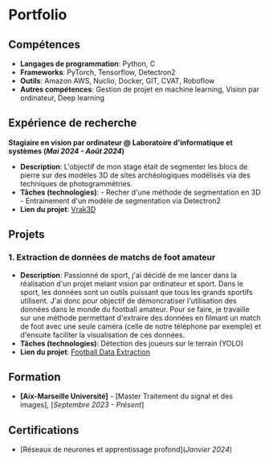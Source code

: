# **Portfolio**

## **Compétences**

- **Langages de programmation**: Python, C
- **Frameworks**: PyTorch, Tensorflow, Detectron2
- **Outils**: Amazon AWS, Nuclio, Docker, GIT, CVAT, Roboflow
- **Autres compétences**: Gestion de projet en machine learning, Vision par ordinateur, Deep learning

## **Expérience de recherche**

**Stagiaire en vision par ordinateur @ Laboratoire d'informatique et systèmes (_Mai 2024 - Août 2024_)**
- **Description**: L'objectif de mon stage était de segmenter les blocs de pierre sur des modèles 3D de sites archéologiques modélisés via des techniques de photogrammétries.
- **Tâches (technologies)**: - Recher d'une méthode de segmentation en 3D
                             - Entrainement d'un modèle de segmentation via Detectron2
- **Lien du projet**: [Vrak3D](https://github.com/JalilBNH/Vrak3D.git)


## **Projets**

### 1. Extraction de données de matchs de foot amateur
- **Description**: Passionné de sport, j'ai décidé de me lancer dans la réalisation d'un projet melant vision par ordinateur et sport.
  Dans le sport, les données sont un outils puissant que tous les grands sportifs utilisent. J'ai donc pour objectif de démoncratiser l'utilisation
  des données dans le monde du football amateur. Pour se faire, je travaille sur une méthode permettant d'extraire des données en filmant un match de foot avec une seule caméra (celle de notre téléphone par exemple)
  et d'ensuite faciliter la visualisation de ces données.
- **Tâches (technologies)**: Détection des joueurs sur le terrain (YOLO)
- **Lien du projet**: [Football Data Extraction](https://github.com/JalilBNH/football-data-extraction.git)



## **Formation**

- **[Aix-Marseille Université]** - [Master Traitement du signal et des images], [_Septembre 2023 - Présent_]

## **Certifications**
- [Réseaux de neurones et apprentissage profond](_Janvier 2024_)
